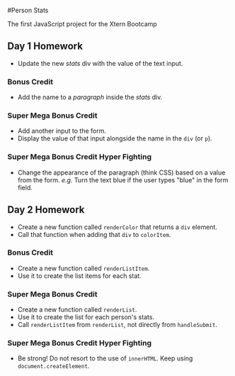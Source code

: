 #Person Stats

The first JavaScript project for the Xtern Bootcamp

## Day 1 Homework
  
  * Update the new _stats_ div with the value of the text input.
 
 ### Bonus Credit
 
 * Add the name to a _paragraph_ inside the _stats_ div.
 
 ### Super Mega Bonus Credit
 
 * Add another input to the form.
 * Display the value of that input alongside the name in the `div` (or `p`).
 
 ### Super Mega Bonus Credit Hyper Fighting
 
 * Change the appearance of the paragraph (think CSS) based on a value from the form. _e.g._ Turn the text blue if the user types "blue" in the form field.

 ## Day 2 Homework
 
 * Create a new function called `renderColor` that returns a `div` element.
 * Call that function when adding that `div` to `colorItem`.
 
 ### Bonus Credit
 
 * Create a new function called `renderListItem`.
 * Use it to create the list items for each stat.
 
 ### Super Mega Bonus Credit
 
 * Create a new function called `renderList`.
 * Use it to create the list for each person's stats.
 * Call `renderListItem` from `renderList`, not directly from `handleSubmit`.
 
 ### Super Mega Bonus Credit Hyper Fighting
 
 * Be strong! Do not resort to the use of `innerHTML`. Keep using `document.createElement`.